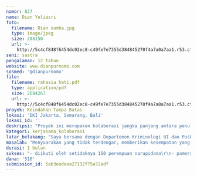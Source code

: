 ```yaml
---
nomor: 827
nama: Dian Yuliasri
foto:
  filename: Dian sumba.jpg
  type: image/jpeg
  size: 208150
  url: >-
    http://5c4cf848f6454dc02ec8-c49fe7e7355d384845270f4a7a0a7aa1.r53.cf2.rackcdn.com/8e8f6b3d-7c03-472f-944f-32030d61f5d3/Dian%20sumba.jpg
seni: sastra
pengalaman: 12 tahun
website: www.dianpurnomo.com
sosmed: '@dianpurnomo'
file:
  filename: rahasia hati.pdf
  type: application/pdf
  size: 2684267
  url: >-
    http://5c4cf848f6454dc02ec8-c49fe7e7355d384845270f4a7a0a7aa1.r53.cf2.rackcdn.com/11ce94b9-f92d-4a80-a43d-5c06e0166d38/rahasia%20hati.pdf
proyek: Keindahan Tanpa Batas
lokasi: 'DKI Jakarta, Semarang, Bali'
lokasi_id: ''
deskripsi: "Proyek ini merupakan kolaborasi jangka panjang antara penulis (Dian Purnomo), juru foto (Lisa Pasaribu), Departemen Kriminologi UI dan Direktorat Jenderal Pemasyarakatan Kementerian Hukum dan HAM RI. Kami berharap proyek ini merupakan kerja jangka panjang untuk memberikan contoh praktik baik kolaborasi berbagai pihak dalam menjadikan penjara perempuan sebagai tempat yang lebih layak bagi perempuan narapidana dari perspektif kesempatan berkarya. \r\nProyek akan diawali dengan serangkaian diskusi dengan perempuan narapidana untuk mendapatkan gambaran kebutuhan berkarya mereka yang belum terfasilitasi. \r\nSetelah mendapatkan gambaran kebutuhan, kami bersama-sama dengan tim akan memberikan fasilitasi pelatihan karya yang dapat dipamerkan di luar penjara. \r\nPameran karya adalah salah satu tonggak penting proyek ini. Dimana di dalamnya menampilkan karya perempuan narapidana, pemeran foto kegiatan dan cerita dari balik jeruji, serta memberikan akses terhadap pengunjung untuk menjadi relawan dan berkontribusi terhadap kebutuhan perempuan narapidana. Hasil pameran akan diserahkan untuk memberikan fasilitas berkesenian perempuan narapidana. Pameran ini juga bertujuan untuk melibatkan lebih banyak orang serta media agar paham dan peduli terhadap isu perempuan di dalam pemenjaraan.\r\nLanjutan dari pameran ini adalah memfasilitasi kebutuhan perempuan narapidana dan relawan di dalam kerangka seni."
kategori: kerjasama_kolaborasi
latar_belakang: "Saya bersama dengan Departemen Kriminologi UI dan Puska Perlindungan Anak UI melakukan berbagai penelitian di penjara sejak tahun 2010. Selama itu pula kami melihat adanya kebutuhan tidak terjawab bagi teman-teman yang dipenjarakan. Diantara kelompok marjinal yang ada, perempuan dan anak yang dipenjarakan adalah yang paling tidak 'terlihat'. Penjara dibangun dan dikelola berdasarkan asumsi dan kebutuhan penghuni laki-laki. Misalnya, karena budaya patriarki, pengasuhan anak menjadi tanggung jawab perempuan. Sementara ketika perempuan yang punya anak dipenjarakan, penjara tidak memberikan fasilitas untuk mereka.\r\nKami melihat bahwa ada banyak potensi di dalam penjara, termasuk potensi berkesenian  yang kemudian menjadi terbungkam karena pemenjaraan. Bahkan kami melihat bahwa bukan hanya kebebasan yang dipenjarakan, tetapi kemanusiaan seseorang juga ikut dimatikan di penjara. \r\nHal ini yang membuat kami tertarik untuk memberikan ruang karya bagi perempuan narapidana dengan memamerkan karya mereka dan jika subyek berkenan, memasang foto mereka di dalam pameran. Menunjukkan karya bagi perempuan di dalam penjara bukan sekedar panggung eksistensi, tetapi juga merupakan media pemulihan dari trauma dan membangun harga diri. \r\nKami menganggap berkesenian menjadi penting karena dengan mengasah kepekaan terhadap lingkungan. Dan hal ini baik untuk perempuan narapidana yang sedang menjalani hukuman. "
masalah: "Menyuarakan yang tidak terdengar, memberikan kesempatan yang tidak dianggap. Dua hal tersebut yang kami coba angkat di dalam proyek. Begitu masuk ke dalam sistem peradilan dan divonis bersalah, maka semakin hilang gambar perempuan dari lingkungan sosialnya. Penjara seharusnya hanya memenjarakan kebebasan, tapi faktanya juga memenjarakan kreativitas, kesempatan maju, berkarya, mengikuti perkembangan zaman, dan mempertahankan eksistensi. \r\nProyek ini direncanakan sebagai proyek jangka panjang, kolaborasi dari berbagai pihak yang telah disebutkan sebelumnya untuk memberikan ruang karya bagi perempuan narapidana. Proyek ini diawali dengan pameran karya perempuan narapidana, peluncuran buku, yang merupakan kumpulan tulisan perempuan narapidana dengan bantuan penulisan dan editing dari tim. Dengan tulisan, suara mereka didengarkan, karya yang dipamerkan jika terjual maka akan kami serahkan untuk kepentingan berkarya perempuan narapidana. \r\nDengan seizin subyek, akan ada foto-foto kegiatan yang dipamerkan. \r\nPameran ini merupakan langkah awal di mana sebelumnya kami akan memberikan pelatihan serta kegiatan-kegiatan lain dengan perempuan narapidana. Di dalam pameran kami mengajak pengunjung aktif terlibat di dalam proyek dengan berbagai pilihan: menjadi teman korespondensi, menjadi relawan untuk kegiatan di penjara, atau menjadi donatur untuk proyek ini.\r\nDari proyek ini kami bermimpi terbentuk komunitas peduli perempuan narapidana."
durasi: 1 bulan
sukses: "- diikuti oleh setidaknya 150 perempuan narapidana\r\n- pameran dihadiri oleh 3000 pengunjung\r\n- 50 relawan aktif mendaftarkan diri pada kegiatan \r\n- selesainya buku karya perempuan narapidana\r\n- kegiatan diliput oleh 20 media "
dana: '510'
submission_id: 5ab3eadeea27132f75a72adf
---
```

